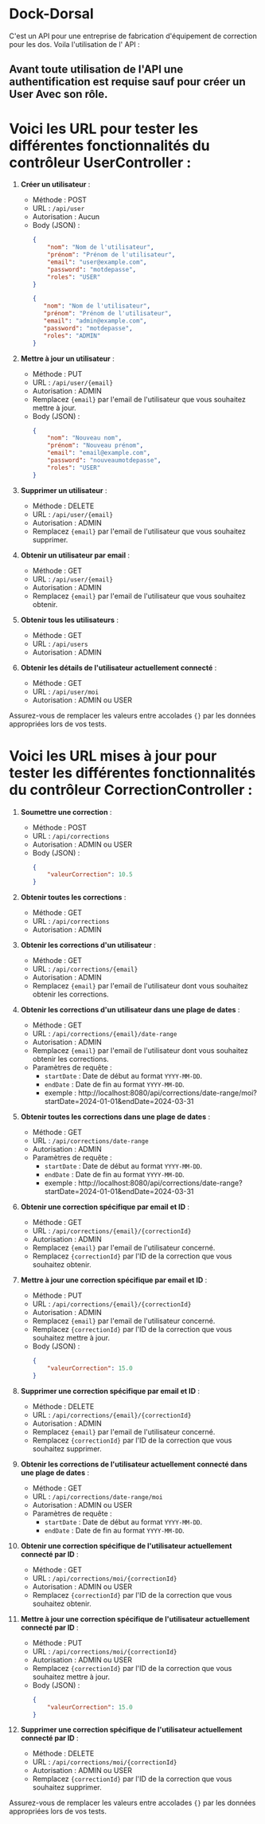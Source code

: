 # Dock-Dorsal
 C'est un API pour une entreprise de fabrication d'équipement de correction pour les dos.
 Voila l'utilisation de l' API : 

 ## Avant toute utilisation de l'API une authentification est requise sauf pour créer un User Avec son rôle.

 # Voici les URL pour tester les différentes fonctionnalités du contrôleur UserController :

1. **Créer un utilisateur** :
   - Méthode : POST
   - URL : `/api/user`
   - Autorisation : Aucun
   - Body (JSON) : 
     ```json
     {
         "nom": "Nom de l'utilisateur",
         "prénom": "Prénom de l'utilisateur",
         "email": "user@example.com",
         "password": "motdepasse",
         "roles": "USER"
     }
     ```
      ```json
     {
         "nom": "Nom de l'utilisateur",
         "prénom": "Prénom de l'utilisateur",
         "email": "admin@example.com",
         "password": "motdepasse",
         "roles": "ADMIN"
     }
     ```

2. **Mettre à jour un utilisateur** :
   - Méthode : PUT
   - URL : `/api/user/{email}`
   - Autorisation : ADMIN
   - Remplacez `{email}` par l'email de l'utilisateur que vous souhaitez mettre à jour.
   - Body (JSON) : 
     ```json
     {
         "nom": "Nouveau nom",
         "prénom": "Nouveau prénom",
         "email": "email@example.com",
         "password": "nouveaumotdepasse",
         "roles": "USER"
     }
     ```

3. **Supprimer un utilisateur** :
   - Méthode : DELETE
   - URL : `/api/user/{email}`
   - Autorisation : ADMIN
   - Remplacez `{email}` par l'email de l'utilisateur que vous souhaitez supprimer.

4. **Obtenir un utilisateur par email** :
   - Méthode : GET
   - URL : `/api/user/{email}`
   - Autorisation : ADMIN
   - Remplacez `{email}` par l'email de l'utilisateur que vous souhaitez obtenir.

5. **Obtenir tous les utilisateurs** :
   - Méthode : GET
   - URL : `/api/users`
   - Autorisation : ADMIN

6. **Obtenir les détails de l'utilisateur actuellement connecté** :
   - Méthode : GET
   - URL : `/api/user/moi`
   - Autorisation : ADMIN ou USER

Assurez-vous de remplacer les valeurs entre accolades `{}` par les données appropriées lors de vos tests.

# Voici les URL mises à jour pour tester les différentes fonctionnalités du contrôleur CorrectionController :

1. **Soumettre une correction** :
   - Méthode : POST
   - URL : `/api/corrections`
   - Autorisation : ADMIN ou USER
   - Body (JSON) : 
     ```json
     {
         "valeurCorrection": 10.5
     }
     ```

2. **Obtenir toutes les corrections** :
   - Méthode : GET
   - URL : `/api/corrections`
   - Autorisation : ADMIN

3. **Obtenir les corrections d'un utilisateur** :
   - Méthode : GET
   - URL : `/api/corrections/{email}`
   - Autorisation : ADMIN
   - Remplacez `{email}` par l'email de l'utilisateur dont vous souhaitez obtenir les corrections.

4. **Obtenir les corrections d'un utilisateur dans une plage de dates** :
   - Méthode : GET
   - URL : `/api/corrections/{email}/date-range`
   - Autorisation : ADMIN
   - Remplacez `{email}` par l'email de l'utilisateur dont vous souhaitez obtenir les corrections.
   - Paramètres de requête :
     - `startDate` : Date de début au format `YYYY-MM-DD`.
     - `endDate` : Date de fin au format `YYYY-MM-DD`.
     - exemple : http://localhost:8080/api/corrections/date-range/moi?startDate=2024-01-01&endDate=2024-03-31

5. **Obtenir toutes les corrections dans une plage de dates** :
   - Méthode : GET
   - URL : `/api/corrections/date-range`
   - Autorisation : ADMIN
   - Paramètres de requête :
     - `startDate` : Date de début au format `YYYY-MM-DD`.
     - `endDate` : Date de fin au format `YYYY-MM-DD`.
     - exemple : http://localhost:8080/api/corrections/date-range?startDate=2024-01-01&endDate=2024-03-31

6. **Obtenir une correction spécifique par email et ID** :
   - Méthode : GET
   - URL : `/api/corrections/{email}/{correctionId}`
   - Autorisation : ADMIN 
   - Remplacez `{email}` par l'email de l'utilisateur concerné.
   - Remplacez `{correctionId}` par l'ID de la correction que vous souhaitez obtenir.

7. **Mettre à jour une correction spécifique par email et ID** :
   - Méthode : PUT
   - URL : `/api/corrections/{email}/{correctionId}`
   - Autorisation : ADMIN 
   - Remplacez `{email}` par l'email de l'utilisateur concerné.
   - Remplacez `{correctionId}` par l'ID de la correction que vous souhaitez mettre à jour.
   - Body (JSON) : 
     ```json
     {
         "valeurCorrection": 15.0
     }
     ```

8. **Supprimer une correction spécifique par email et ID** :
   - Méthode : DELETE
   - URL : `/api/corrections/{email}/{correctionId}`
   - Autorisation : ADMIN
   - Remplacez `{email}` par l'email de l'utilisateur concerné.
   - Remplacez `{correctionId}` par l'ID de la correction que vous souhaitez supprimer.

9. **Obtenir les corrections de l'utilisateur actuellement connecté dans une plage de dates** :
   - Méthode : GET
   - URL : `/api/corrections/date-range/moi`
   - Autorisation : ADMIN ou USER
   - Paramètres de requête :
     - `startDate` : Date de début au format `YYYY-MM-DD`.
     - `endDate` : Date de fin au format `YYYY-MM-DD`.

10. **Obtenir une correction spécifique de l'utilisateur actuellement connecté par ID** :
    - Méthode : GET
    - URL : `/api/corrections/moi/{correctionId}`
    - Autorisation : ADMIN ou USER
    - Remplacez `{correctionId}` par l'ID de la correction que vous souhaitez obtenir.

11. **Mettre à jour une correction spécifique de l'utilisateur actuellement connecté par ID** :
    - Méthode : PUT
    - URL : `/api/corrections/moi/{correctionId}`
    - Autorisation : ADMIN ou USER
    - Remplacez `{correctionId}` par l'ID de la correction que vous souhaitez mettre à jour.
    - Body (JSON) : 
      ```json
      {
          "valeurCorrection": 15.0
      }
      ```

12. **Supprimer une correction spécifique de l'utilisateur actuellement connecté par ID** :
    - Méthode : DELETE
    - URL : `/api/corrections/moi/{correctionId}`
    - Autorisation : ADMIN ou USER
    - Remplacez `{correctionId}` par l'ID de la correction que vous souhaitez supprimer.

Assurez-vous de remplacer les valeurs entre accolades `{}` par les données appropriées lors de vos tests.